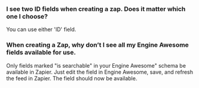### I see two ID fields when creating a zap. Does it matter which one I choose?

You can use either 'ID' field. 

### When creating a Zap, why don’t I see all my Engine Awesome fields available for use. 

Only fields marked "is searchable" in your Engine Awesome" schema be available in Zapier. Just edit the field in Engine Awesome, save, and refresh the feed in Zapier. The field should now be available. 
